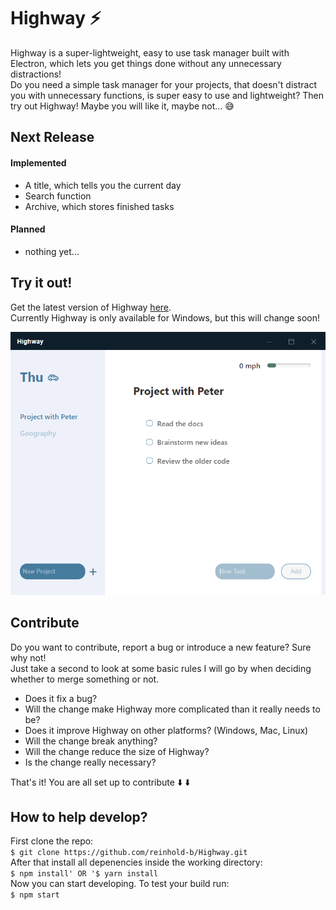 # Highway :zap:

Highway is a super-lightweight, easy to use task manager built with Electron, which lets you get things done without any unnecessary distractions!\
Do you need a simple task manager for your projects, that doesn't distract you with unnecessary functions, is super easy to use and lightweight? Then try out Highway! Maybe you will like it, maybe not... :sweat_smile:

## Next Release

#### Implemented

- A title, which tells you the current day
- Search function
- Archive, which stores finished tasks

#### Planned

- nothing yet...

## Try it out!

Get the latest version of Highway [here](https://github.com/reinhold-b/Highway/releases).\
Currently Highway is only available for Windows, but this will change soon!

![Highway](/assets/git_images/screenshotv1.1.4.png)

## Contribute

Do you want to contribute, report a bug or introduce a new feature? Sure why not!\
Just take a second to look at some basic rules I will go by when deciding whether to merge something or not.

- Does it fix a bug?
- Will the change make Highway more complicated than it really needs to be?
- Does it improve Highway on other platforms? (Windows, Mac, Linux)
- Will the change break anything?
- Will the change reduce the size of Highway?
- Is the change really necessary?

That's it! You are all set up to contribute :arrow_down: :arrow_down:

## How to help develop?

First clone the repo:\
`$ git clone https://github.com/reinhold-b/Highway.git`\
After that install all depenencies inside the working directory:\
`$ npm install' OR '$ yarn install`\
Now you can start developing. To test your build run:\
`$ npm start`
